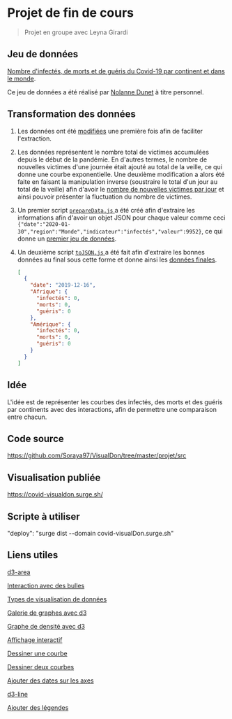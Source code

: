 # Projet de fin de cours

> Projet en groupe avec Leyna Girardi
>


## Jeu de données

[Nombre d'infectés, de morts et de guéris du Covid-19 par continent et dans le monde](https://docs.google.com/spreadsheets/d/1tjN4GNTzRV6nYWHu8xSLUM-rmyEwqrqpmpyOb6Je45I/edit#gid=717155371).

Ce jeu de données a été réalisé par [Nolanne Dunet](https://www.linkedin.com/in/noirdelune/) à titre personnel.

## Transformation des données

1. Les données ont été [modifiées](https://github.com/Soraya97/VisualDon/blob/master/projet/data/oldData/COVID-19_StatistiquesPandemie.tsv) une première fois afin de faciliter l'extraction.

2.  Les données représentent le nombre total de victimes accumulées depuis le début de la pandémie. En d'autres termes, le nombre de nouvelles victimes d'une journée était ajouté au total de la veille, ce qui donne une courbe exponentielle. Une deuxième modification a alors été faite en faisant la manipulation inverse (soustraire le total d'un jour au total de la veille) afin d'avoir le [nombre de nouvelles victimes par jour](https://github.com/Soraya97/VisualDon/blob/master/projet/data/COVID-19_StatsPandemie.tsv) et ainsi pouvoir présenter la fluctuation du nombre de victimes.

3. Un premier script [`prepareData.js` ](https://github.com/Soraya97/VisualDon/blob/master/projet/data/prepareData.js) a été créé afin d'extraire les informations afin d'avoir un objet JSON pour chaque valeur comme ceci `{"date":"2020-01-30","region":"Monde","indicateur":"infectés","valeur":9952}`, ce qui donne un [premier jeu de données](https://github.com/Soraya97/VisualDon/blob/master/projet/data/dataBrut.json).

4. Un deuxième script [`toJSON.js` ](https://github.com/Soraya97/VisualDon/blob/master/projet/data/toJSON.js) a été fait afin d'extraire les bonnes données au final sous cette forme et donne ainsi les [données finales](https://github.com/Soraya97/VisualDon/blob/master/projet/data/dataCovid19.json).

   ```json
   [
     {
       "date": "2019-12-16",
       "Afrique": {
         "infectés": 0,
         "morts": 0,
         "guéris": 0
       },
       "Amérique": {
         "infectés": 0,
         "morts": 0,
         "guéris": 0
       }
     }
   ]
   ```

## Idée

L'idée est de représenter les courbes des infectés, des morts et des guéris par continents avec des interactions, afin de permettre une comparaison entre chacun.

## Code source

https://github.com/Soraya97/VisualDon/tree/master/projet/src

## Visualisation publiée

https://covid-visualdon.surge.sh/

## Scripte à utiliser

"deploy": "surge dist --domain covid-visualDon.surge.sh"

## Liens utiles

[d3-area](https://github.com/d3/d3-shape#areas)

[Interaction avec des bulles](https://github.com/idris-maps/heig-datavis-2020/tree/master/modules/rosling/graphique_d3)

[Types de visualisation de données](https://observablehq.com/@idris-maps/visualisation-de-donnees?collection=@idris-maps/heig-visdom-2020)

[Galerie de graphes avec d3](https://www.d3-graph-gallery.com/)

[Graphe de densité avec d3](https://www.d3-graph-gallery.com/graph/density_basic.html)

[Affichage interactif](https://www.datavis.fr/index.php?page=transition)

[Dessiner une courbe](https://www.datavis.fr/index.php?page=linearchart)

[Dessiner deux courbes](https://www.datavis.fr/index.php?page=twolinearchart)

[Ajouter des dates sur les axes](http://bl.ocks.org/phoebebright/3059392)

[d3-line](https://observablehq.com/@d3/d3-line)

[Ajouter des légendes](https://webdevdesigner.com/q/adding-a-chart-legend-in-d3-93675/)

